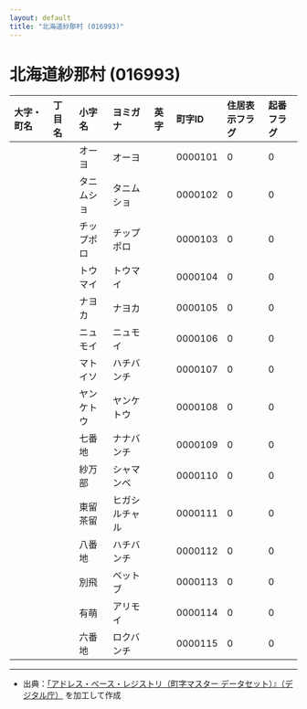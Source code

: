 ```yaml
---
layout: default
title: "北海道紗那村 (016993)"
---
```


# 北海道紗那村 (016993)

| 大字・町名 | 丁目名 | 小字名 | ヨミガナ | 英字 | 町字ID | 住居表示フラグ | 起番フラグ |
|:---|:---|:---|:---|:---|:---|:---|:---|
|  |  | オーヨ | オーヨ |  | 0000101 | 0 | 0 |
|  |  | タニムショ | タニムショ |  | 0000102 | 0 | 0 |
|  |  | チップポロ | チップポロ |  | 0000103 | 0 | 0 |
|  |  | トウマイ | トウマイ |  | 0000104 | 0 | 0 |
|  |  | ナヨカ | ナヨカ |  | 0000105 | 0 | 0 |
|  |  | ニュモイ | ニュモイ |  | 0000106 | 0 | 0 |
|  |  | マトイソ | ハチバンチ |  | 0000107 | 0 | 0 |
|  |  | ヤンケトウ | ヤンケトウ |  | 0000108 | 0 | 0 |
|  |  | 七番地 | ナナバンチ |  | 0000109 | 0 | 0 |
|  |  | 紗万部 | シャマンベ |  | 0000110 | 0 | 0 |
|  |  | 東留茶留 | ヒガシルチャル |  | 0000111 | 0 | 0 |
|  |  | 八番地 | ハチバンチ |  | 0000112 | 0 | 0 |
|  |  | 別飛 | ベットブ |  | 0000113 | 0 | 0 |
|  |  | 有萌 | アリモイ |  | 0000114 | 0 | 0 |
|  |  | 六番地 | ロクバンチ |  | 0000115 | 0 | 0 |

---

- 出典：[「アドレス・ベース・レジストリ（町字マスター データセット）』（デジタル庁）](https://www.digital.go.jp/policies/base_registry_address/) を加工して作成